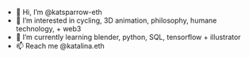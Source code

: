 - 👋 Hi, I’m @katsparrow-eth
- 👀 I’m interested in cycling, 3D animation, philosophy, humane technology, + web3
- 🌱 I’m currently learning blender, python, SQL, tensorflow + illustrator
- 📫 Reach me @katalina.eth
